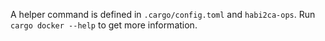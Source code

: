 A helper command is defined in `.cargo/config.toml` and `habi2ca-ops`.
Run `cargo docker --help` to get more information.
